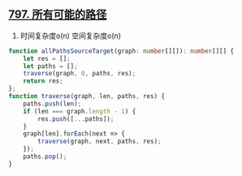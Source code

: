 ## [797. 所有可能的路径](https://leetcode.cn/problems/all-paths-from-source-to-target/)

1. 时间复杂度o(n) 空间复杂度o(n)
```ts
function allPathsSourceTarget(graph: number[][]): number[][] {
    let res = [];
    let paths = [];
    traverse(graph, 0, paths, res);
    return res;
};
function traverse(graph, len, paths, res) {
    paths.push(len);
    if (len === graph.length - 1) {
        res.push([...paths]);
    }
    graph[len].forEach(next => {
        traverse(graph, next, paths, res);
    });
    paths.pop();
}
```